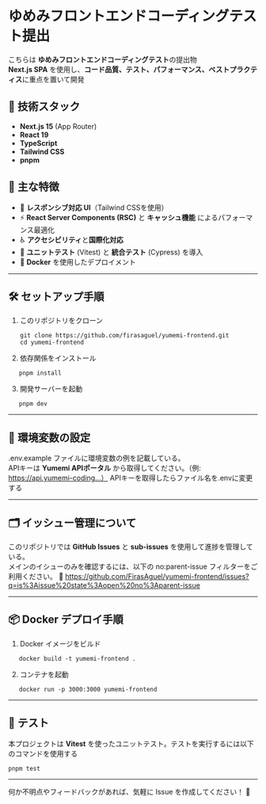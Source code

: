 # ゆめみフロントエンドコーディングテスト提出

こちらは **ゆめみフロントエンドコーディングテスト**の提出物  
**Next.js SPA** を使用し、**コード品質、テスト、パフォーマンス、ベストプラクティス**に重点を置いて開発

## 🚀 技術スタック

- **Next.js 15** (App Router)  
- **React 19**  
- **TypeScript**  
- **Tailwind CSS**  
- **pnpm**

## 📌 主な特徴

- 📱 **レスポンシブ対応 UI**（Tailwind CSSを使用）  
- ⚡️ **React Server Components (RSC)** と **キャッシュ機能** によるパフォーマンス最適化  
- ♿️ **アクセシビリティ**と**国際化対応**  
- 🧪 **ユニットテスト** (Vitest) と **統合テスト** (Cypress) を導入  
- 🐳 **Docker** を使用したデプロイメント  

---

## 🛠️ セットアップ手順

1. このリポジトリをクローン
   ```
   git clone https://github.com/firasaguel/yumemi-frontend.git  
   cd yumemi-frontend  
   ```
2. 依存関係をインストール
```
   pnpm install  
```
3. 開発サーバーを起動  
```
   pnpm dev  
```
---

## 🌱 環境変数の設定

.env.example ファイルに環境変数の例を記載している。  
APIキーは **Yumemi APIポータル** から取得してください。（例: https://api.yumemi-coding...）
APIキーを取得したらファイル名を.envに変更する

---

## 🗂️ イッシュー管理について

このリポジトリでは **GitHub Issues** と **sub-issues** を使用して進捗を管理している。  
メインのイシューのみを確認するには、以下の no:parent-issue フィルターをご利用ください。
🔗 https://github.com/FirasAguel/yumemi-frontend/issues?q=is%3Aissue%20state%3Aopen%20no%3Aparent-issue

---

## 📦 Docker デプロイ手順

1. Docker イメージをビルド
```
   docker build -t yumemi-frontend .  
```
2. コンテナを起動
```
   docker run -p 3000:3000 yumemi-frontend  
```
---

## 🧪 テスト

本プロジェクトは **Vitest** を使ったユニットテスト。テストを実行するには以下のコマンドを使用する  
```
pnpm test  
```
---

何か不明点やフィードバックがあれば、気軽に Issue を作成してください！ 🎉  
